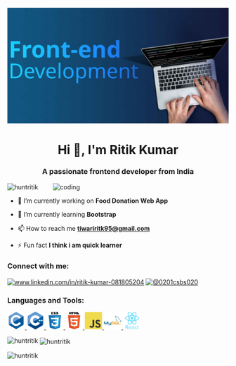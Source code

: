![logo](https://github.com/huntritik/huntritik/blob/main/What-is-Frontend-Development.jpg)
<h1 align="center">Hi 👋, I'm Ritik Kumar</h1>
<h3 align="center">A passionate frontend developer from India</h3>
<img align="right" alt="coding"width="400"src="https://user-images.githubusercontent.com/55389276/140866485-8fb1c876-9a8f-4d6a-98dc-08c4981eaf70.gif">     

<p align="left"> <img src="https://komarev.com/ghpvc/?username=huntritik&label=Profile%20views&color=0e75b6&style=flat" alt="huntritik" /> </p>

- 🔭 I’m currently working on **Food Donation Web App**

- 🌱 I’m currently learning **Bootstrap**

- 📫 How to reach me **tiwariritk95@gmail.com**

- ⚡ Fun fact **I think i am quick learner**

<h3 align="left">Connect with me:</h3>
<p align="left">
<a href="https://linkedin.com/in/www.linkedin.com/in/ritik-kumar-081805204" target="blank"><img align="center" src="https://raw.githubusercontent.com/rahuldkjain/github-profile-readme-generator/master/src/images/icons/Social/linked-in-alt.svg" alt="www.linkedin.com/in/ritik-kumar-081805204" height="30" width="40" /></a>
<a href="https://www.hackerrank.com/@0201csbs020" target="blank"><img align="center" src="https://raw.githubusercontent.com/rahuldkjain/github-profile-readme-generator/master/src/images/icons/Social/hackerrank.svg" alt="@0201csbs020" height="30" width="40" /></a>
</p>

<h3 align="left">Languages and Tools:</h3>
<p align="left"> <a href="https://www.cprogramming.com/" target="_blank" rel="noreferrer"> <img src="https://raw.githubusercontent.com/devicons/devicon/master/icons/c/c-original.svg" alt="c" width="40" height="40"/> </a> <a href="https://www.w3schools.com/cpp/" target="_blank" rel="noreferrer"> <img src="https://raw.githubusercontent.com/devicons/devicon/master/icons/cplusplus/cplusplus-original.svg" alt="cplusplus" width="40" height="40"/> </a> <a href="https://www.w3schools.com/css/" target="_blank" rel="noreferrer"> <img src="https://raw.githubusercontent.com/devicons/devicon/master/icons/css3/css3-original-wordmark.svg" alt="css3" width="40" height="40"/> </a> <a href="https://www.w3.org/html/" target="_blank" rel="noreferrer"> <img src="https://raw.githubusercontent.com/devicons/devicon/master/icons/html5/html5-original-wordmark.svg" alt="html5" width="40" height="40"/> </a> <a href="https://developer.mozilla.org/en-US/docs/Web/JavaScript" target="_blank" rel="noreferrer"> <img src="https://raw.githubusercontent.com/devicons/devicon/master/icons/javascript/javascript-original.svg" alt="javascript" width="40" height="40"/> </a> <a href="https://www.mysql.com/" target="_blank" rel="noreferrer"> <img src="https://raw.githubusercontent.com/devicons/devicon/master/icons/mysql/mysql-original-wordmark.svg" alt="mysql" width="40" height="40"/> </a> <a href="https://reactjs.org/" target="_blank" rel="noreferrer"> <img src="https://raw.githubusercontent.com/devicons/devicon/master/icons/react/react-original-wordmark.svg" alt="react" width="40" height="40"/> </a> </p>

<p><img align="left" src="https://github-readme-stats.vercel.app/api/top-langs?username=huntritik&show_icons=true&locale=en&layout=compact" alt="huntritik" /></p>

<p>&nbsp;<img align="center" src="https://github-readme-stats.vercel.app/api?username=huntritik&show_icons=true&locale=en" alt="huntritik" /></p>

<p><img align="center" src="https://github-readme-streak-stats.herokuapp.com/?user=huntritik&" alt="huntritik" /></p>
